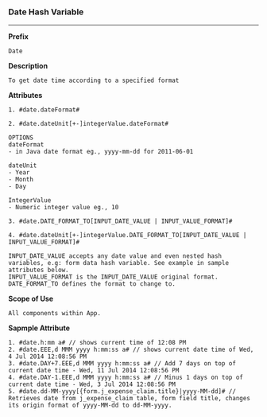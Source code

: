 ### Date Hash Variable ###

---

**Prefix** 
```
Date
```
**Description** 
```
To get date time according to a specified format
```
**Attributes** 

`1. #date.dateFormat#` 

`2. #date.dateUnit[+-]integerValue.dateFormat#`

```
OPTIONS
dateFormat 
- in Java date format eg., yyyy-mm-dd for 2011-06-01

dateUnit 
- Year
- Month 
- Day

IntegerValue 
- Numeric integer value eg., 10 
```
`3. #date.DATE_FORMAT_TO[INPUT_DATE_VALUE | INPUT_VALUE_FORMAT]#`

`4. #date.dateUnit[+-]integerValue.DATE_FORMAT_TO[INPUT_DATE_VALUE | INPUT_VALUE_FORMAT]#`


```
INPUT_DATE_VALUE accepts any date value and even nested hash variables, e.g: form data hash variable. See example in sample attributes below.
INPUT_VALUE_FORMAT is the INPUT_DATE_VALUE original format.
DATE_FORMAT_TO defines the format to change to.
```

**Scope of Use**
```
All components within App.
```
**Sapmple Attribute**
```
1. #date.h:mm a# // shows current time of 12:08 PM
2. #date.EEE,d MMM yyyy h:mm:ss a# // shows current date time of Wed, 4 Jul 2014 12:08:56 PM
3. #date.DAY+7.EEE,d MMM yyyy h:mm:ss a# // Add 7 days on top of current date time - Wed, 11 Jul 2014 12:08:56 PM
4. #date.DAY-1.EEE,d MMM yyyy h:mm:ss a# // Minus 1 days on top of current date time - Wed, 3 Jul 2014 12:08:56 PM
5. #date.dd-MM-yyyy[{form.j_expense_claim.title}|yyyy-MM-dd]# // Retrieves date from j_expense_claim table, form field title, changes      its origin format of yyyy-MM-dd to dd-MM-yyyy.
```
